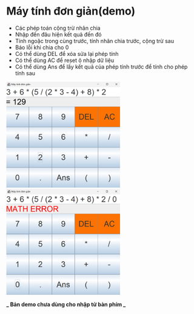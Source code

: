 # Máy tính đơn giản(demo)

- Các phép toán cộng trừ nhân chia
- Nhập đến đâu hiện kết quả đến đó
- Tính ngoặc trong cùng trước, tính nhân chia trước, cộng trừ sau
- Báo lỗi khi chia cho 0
- Có thể dùng DEL để xóa sửa lại phép tính
- Có thể dùng AC để reset ô nhập dữ liệu
- Có thể dùng Ans để lấy kết quả của phép tính trước để tính cho phép tính sau

<img src="./img/demo1.png" width=300px>
<img src="./img/demo2.png" width=300px>

**_ Bản demo chưa dùng cho nhập từ bàn phím _**
